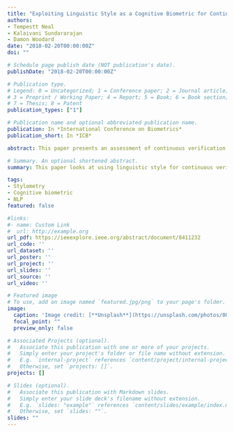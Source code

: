```yaml
---
title: "Exploiting Linguistic Style as a Cognitive Biometric for Continuous Verification"
authors:
- Tempestt Neal
- Kalaivani Sundararajan
- Damon Woodard
date: "2018-02-20T00:00:00Z"
doi: ""

# Schedule page publish date (NOT publication's date).
publishDate: "2018-02-20T00:00:00Z"

# Publication type.
# Legend: 0 = Uncategorized; 1 = Conference paper; 2 = Journal article;
# 3 = Preprint / Working Paper; 4 = Report; 5 = Book; 6 = Book section;
# 7 = Thesis; 8 = Patent
publication_types: ["1"]

# Publication name and optional abbreviated publication name.
publication: In *International Conference on Biometrics*
publication_short: In *ICB*

abstract: This paper presents an assessment of continuous verification using linguistic style as a cognitive biometric. In stylometry, it is widely known that linguistic style is highly characteristic of authorship using representations that capture authorial style at character, lexical, syntactic, and semantic levels. In this work, we provide a contrast to previous efforts by implementing a one-class classification problem using Isolation Forests. Our approach demonstrates the usefulness of this classifier for accurately verifying the genuine user, and yields recognition accuracy exceeding 98% using very small training samples of 50 and 100-character blocks.

# Summary. An optional shortened abstract.
summary: This paper looks at using linguistic style for continuous verification.

tags:
- Stylometry
- Cognitive biometric
- NLP
featured: false

#links:
#- name: Custom Link
#  url: http://example.org
url_pdf: https://ieeexplore.ieee.org/abstract/document/8411232
url_code: ''
url_dataset: ''
url_poster: ''
url_project: ''
url_slides: ''
url_source: ''
url_video: ''

# Featured image
# To use, add an image named `featured.jpg/png` to your page's folder. 
image:
  caption: 'Image credit: [**Unsplash**](https://unsplash.com/photos/00nHr1Lpq6w)'
  focal_point: ""
  preview_only: false

# Associated Projects (optional).
#   Associate this publication with one or more of your projects.
#   Simply enter your project's folder or file name without extension.
#   E.g. `internal-project` references `content/project/internal-project/index.md`.
#   Otherwise, set `projects: []`.
projects: []

# Slides (optional).
#   Associate this publication with Markdown slides.
#   Simply enter your slide deck's filename without extension.
#   E.g. `slides: "example"` references `content/slides/example/index.md`.
#   Otherwise, set `slides: ""`.
slides: ""
---
```


